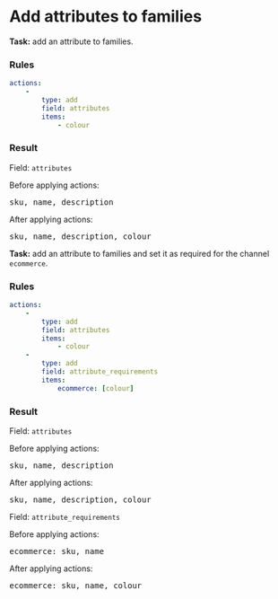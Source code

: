 [comment]: <> (This file is auto-generated based on example-provider.)
# Add attributes to families

**Task:** add an attribute to families.

### Rules

```yaml
actions:
    -
        type: add
        field: attributes
        items:
            - colour
```

### Result

Field: `attributes`

Before applying actions: <pre>sku, name, description</pre>

After applying actions: <pre>sku, name, description, colour</pre>
**Task:** add an attribute to families and set it as required for the channel `ecommerce`.

### Rules

```yaml
actions:
    -
        type: add
        field: attributes
        items:
            - colour
    -
        type: add
        field: attribute_requirements
        items:
            ecommerce: [colour]
```

### Result

Field: `attributes`

Before applying actions: <pre>sku, name, description</pre>

After applying actions: <pre>sku, name, description, colour</pre>
Field: `attribute_requirements`

Before applying actions: <pre>ecommerce: sku, name</pre>

After applying actions: <pre>ecommerce: sku, name, colour</pre>
